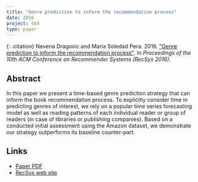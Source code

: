 ```yaml
---
title: "Genre prediction to inform the recommendation process"
date: 2016
project: tbd
type: paper
---
```


{: .citation}
Nevena Dragovic and Maria Soledad Pera. 2016. ["Genre prediction to inform the recommendation process"](#). In <cite>Proceedings of the 10th ACM Conference on Recommender Systems (RecSys 2016)</cite>.

## Abstract

In this paper we present a time-based genre prediction strategy that can inform the book recommendation process. To explicitly consider time in predicting genres of interest, we rely on a popular time series forecasting model as well as reading patterns of each individual reader or group of readers (in case of libraries or publishing companies). Based on a conducted initial assessment using the Amazon dataset, we demonstrate our strategy outperforms its baseline counter-part.
## Links

* [Paper PDF](https://scholarworks.boisestate.edu/cgi/viewcontent.cgi?article=1076&context=cs_facpubs)
* [RecSys web site](https://scholarworks.boisestate.edu/cs_facpubs/75/)